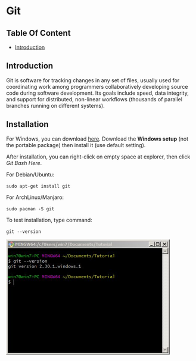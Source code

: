 # Git

## Table Of Content
- [Introduction](https://github.com/mekatronik-achmadi/md_tutorial/blob/master/electronic/tutorials/git.md#introduction)

## Introduction

Git is software for tracking changes in any set of files,
usually used for coordinating work among programmers collaboratively developing source code during software development.
Its goals include speed, data integrity, and support for distributed,
non-linear workflows (thousands of parallel branches running on different systems).

## Installation

For Windows, you can download [here](https://git-scm.com/download/win).
Download the **Windows setup** (not the portable package) then install it (use default setting).

After installation, you can right-click on empty space at explorer, then click _Git Bash Here_.

For Debian/Ubuntu:

```
sudo apt-get install git
```

For ArchLinux/Manjaro:

```
sudo pacman -S git
```

To test installation, type command:

```
git --version
```

![images](images/gitbash.jpg?raw=true)



